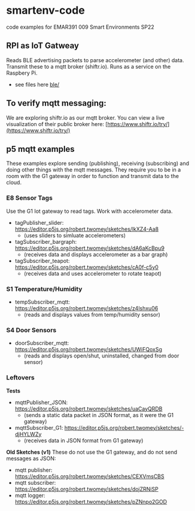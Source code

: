 # smartenv-code
code examples for EMAR391 009 Smart Environments SP22

## RPI as IoT Gatweay
Reads BLE advertising packets to parse accelerometer (and other) data. Transmit these to a mqtt broker (shiftr.io). Runs as a service on the Raspbery Pi.
- see files here [ble/](ble)

## To verify mqtt messaging: 
We are exploring shiftr.io as our mqtt broker. You can view a live visualization of their public broker here: [https://www.shiftr.io/try/](https://www.shiftr.io/try/)

## p5 mqtt examples

These examples explore sending (publishing), receiving (subscribing) and doing other things with the mqtt messages. They require you to be in a room with the G1 gateway in order to function and transmit data to the cloud.

### E8 Sensor Tags
Use the G1 Iot gateway to read tags. Work with accelerometer data.
- tagPublisher_slider: https://editor.p5js.org/robert.twomey/sketches/lkXZ4-Aa8
  - (uses sliders to simluate accelerometers)
- tagSubscriber_bargraph: https://editor.p5js.org/robert.twomey/sketches/dA6aKcBpu9 
  - (receives data and displays accelerometer as a bar graph)
- tagSubscriber_teapot: https://editor.p5js.org/robert.twomey/sketches/cA0f-c5y0
  - (receives data and uses accelerometer to rotate teapot)

### S1 Temperature/Humidity
- tempSubscriber_mqtt: https://editor.p5js.org/robert.twomey/sketches/z4lshxu06
  - (reads and displays values from temp/humidity sensor)

### S4 Door Sensors
- doorSubscriber_mqtt: https://editor.p5js.org/robert.twomey/sketches/UWiFQoxSg
  - (reads and displays open/shut, uninstalled, changed from door sensor)

### Leftovers
__Tests__
- mqttPublisher_JSON: https://editor.p5js.org/robert.twomey/sketches/uaCayQRDB
  - (sends a static data packet in JSON format, as it were the G1 gateway)
- mqttSubscriber_G1: https://editor.p5js.org/robert.twomey/sketches/-djHYLWZy
  - (receives data in JSON format from G1 gateway)

__Old Sketches (v1)__
These do not use the G1 gateway, and do not send messages as JSON:

- mqtt publisher:  https://editor.p5js.org/robert.twomey/sketches/CEXVmsCBS
- mqtt subscriber: https://editor.p5js.org/robert.twomey/sketches/dojZRNiSP
- mqtt logger: https://editor.p5js.org/robert.twomey/sketches/pZNnpo2GOD
